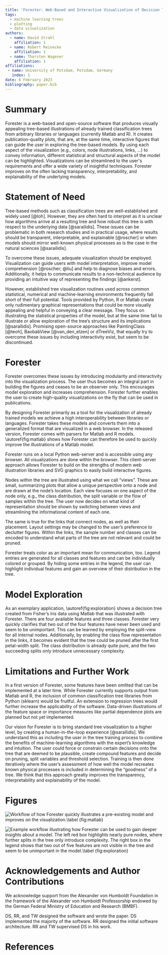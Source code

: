 ```yaml
---
title: 'Forester: Web-Based and Interactive Visualization of Decision Trees'
tags:
  - machine learning trees
  - plotting
  - data visualization
authors:
  - name: David Strahl
    affiliation: 1 
  - name: Robert Reinecke
    affiliation: 1
  - name: Thorsten Wagener
    affiliation: 1
affiliations:
 - name: University of Potsdam, Potsdam, Germany
   index: 1
date: 6 February 2023
bibliography: paper.bib
---
```


# Summary

Forester is a web-based and open-source software that produces visually appealing tree-based illustrations of already trained classification trees from arbitrary libraries or languages (currently Matlab and R).  It creates publication-quality plots, that are, at the same time, interactive figures that can guide the user in exploring the tree-based models. By using each aspect of the visualization (e.g., colors, node illustrations, links, …) to convey information, different statistical and structural aspects of the model can be highlighted. Visualizations can be streamlined to the user's requirements and offer a wide variety of insightful techniques. Forester improves on the often lacking transparency, interpretability, and explainability of the underlying models.

# Statement of Need

Tree-based methods such as classification trees are well-established and widely used [@loh]. However, they are often hard to interpret as it is unclear how algorithms arrive at a resulting tree and how robust this tree is with respect to the underlying data [@sarailidis]. These issues can be problematic in both research studies and in practical usage, where results should be transparent, interpretable, and explainable [@roscher] or when models should mirror well-known physical processes as is the case in the natural sciences [@sarailidis]. 

To overcome these issues, adequate visualization should be employed. Visualization can guide users with model interpretation, improve model comprehension [@roscher; @liu] and help to diagnose biases and errors. Additionally, it helps to communicate results to a non-technical audience by providing an intuitive way of representing the findings [@ankerst].
 
However, established tree visualization routines used across common statistical, numerical and machine-learning environments frequently fall short of their full potential. Tools provided by Python, R or Matlab create only rudimentary graphical representations that could be more visually appealing and helpful in conveying a clear message. They focus on illustrating the statistical properties of the model, but at the same time fail to illustrate or allow exploration of the tree’s structure and its implications [@sarailidis]. Promising open-source approaches like PaintingClass [@teoh], BaobabView [@van_den_elzen] or dTreeViz, that equally try to overcome these issues by including interactivity exist, but seem to be discontinued. 

# Forester

Forester overcomes these issues by introducing modularity and interactivity into the visualization process. The user thus becomes an integral part in building the figures and ceases to be an observer only. This encourages model exploration and increases comprehension. Forester further enables the user to create high-quality visualizations on the fly that can be used in publications.

By designing Forester primarily as a tool for the visualization of already trained models we achieve a high 
interoperability between libraries or languages. Forester takes these models and converts them into a generalized 
format that are visualized in a web browser. In the released version, Forester comes with parsers for Matlab and R 
models. \autoref{fig:matlab} shows how Forester can therefore be used to quickly improve the illustrations of a Matlab 
model.

Forester runs on a local Python web-server and is accessible using any browser. All visualizations are done within the browser. This client-server approach allows Forester to build on the strengths of modern web illustration libraries and SVG graphics to easily build interactive figures. 

Nodes within the tree are illustrated using what we call “views”. These are small, summarizing plots that allow a unique perspective onto a node and are drawn at the node’s location. Each view focuses on one aspect of the node only, e.g., the class distribution, the split variable or the flow of samples within the tree. The user now decides on what kind of representation should be shown by switching between views and streamlining the informational content of each one.

The same is true for the links that connect nodes, as well as their placement. Layout settings may be changed to the user’s preference to declutter figures. Within the links, the sample number and classes can be encoded to understand what parts of the tree are not relevant and could be pruned.

Forester treats color as an important mean for communication, too. Legend entries are generated for all classes and features and can be individually colored or grouped. By hiding some entries in the legend, the user can highlight individual features and gain an overview of their distribution in the tree. 

# Model Exploration

As an exemplary application, \autoref{fig:exploration} shows a decision tree created from Fisher’s Iris data using 
Matlab that was illustrated with Forester. There are four available features and three classes. Forester very quickly clarifies that two out of the four features have never been used and seem to be unimportant. This can be learned by employing the split-view for all internal nodes. Additionally, by enabling the class flow representation in the links, it becomes evident that the tree could be pruned after the first petal-width split. The class distribution is already quite pure, and the two succeeding splits only introduce unnecessary complexity.

# Limitations and Further Work

In a first version of Forester, some features have been omitted that can be implemented at a later time. While Forester currently supports output from Matlab and R, the inclusion of common classification tree libraries from Python (sklearn) would be fruitful. An extension to regression trees would further increase the applicability of the software. Data-driven illustrations of the feature space or importance measures like partial dependence plots are planned but not yet implemented.

Our vision for Forester is to bring standard tree visualization to a higher level, by creating a human-in-the-loop experience [@sarailidis]. We understand this as including the user in the tree training process to combine the benefits of machine-learning algorithms with the expert’s knowledge and intuition. The user could force or constrain certain decisions onto the tree that are deemed to be plausible, create compound features and decide on pruning, split variables and threshold selection. Training is then done iteratively where the user’s assessment of how well the model recreates known physical processes is included in determining the “goodness” of a tree. We think that this approach greatly improves the transparency, interpretability and explainability of the model.

# Figures

![Workflow of how Forester quickly illustrates a pre-existing model and improves on the visualization.\label
{fig:matlab}](fig1.png)

![Example workflow illustrating how Forester can be used to gain deeper insights about a model. The left red box 
highlights nearly pure nodes, where further splits in the tree only introduce complexity. The right box in the 
legend shows that two out of five features are not visible in the tree and seem to be unimportant in the model.\label
{fig:exploration}](fig2.png)

# Acknowledgements and Author Contributions

We acknowledge support from the Alexander von Humboldt Foundation in the framework of the Alexander von Humboldt Professorship endowed by the German Federal Ministry of Education and Research (BMBF).

DS, RR, and TW designed the software and wrote the paper. DS implemented the majority of the software. RR designed the initial software architecture. RR and TW supervised DS in his work.

# References